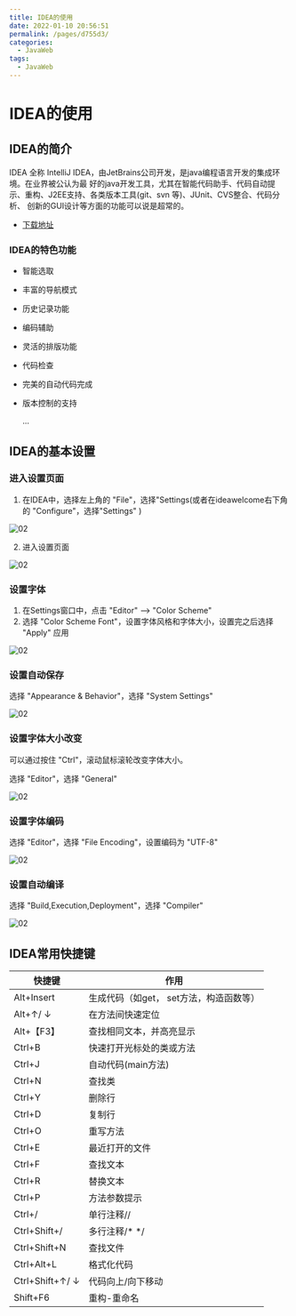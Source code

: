```yaml
---
title: IDEA的使用
date: 2022-01-10 20:56:51
permalink: /pages/d755d3/
categories:
  - JavaWeb
tags:
  - JavaWeb
---
```

# IDEA的使用

## IDEA的简介

IDEA 全称 IntelliJ IDEA，由JetBrains公司开发，是java编程语言开发的集成环境。在业界被公认为最
好的java开发工具，尤其在智能代码助手、代码自动提示、重构、J2EE支持、各类版本工具(git、svn
等)、JUnit、CVS整合、代码分析、 创新的GUI设计等方面的功能可以说是超常的。

- [下载地址](https://www.jetbrains.com/idea/)

### IDEA的特色功能

- 智能选取

- 丰富的导航模式

- 历史记录功能

- 编码辅助

- 灵活的排版功能

- 代码检查

- 完美的自动代码完成

- 版本控制的支持

  ...

## IDEA的基本设置

### 进入设置页面

1. 在IDEA中，选择左上角的 "File"，选择"Settings(或者在ideawelcome右下角的 "Configure"，选择"Settings" )

![02](https://cdn.jsdelivr.net/gh/xustudyxu/image-hosting@master/studynotes/Servlet/images/idea/02.png)

2. 进入设置页面

![02](https://cdn.jsdelivr.net/gh/xustudyxu/image-hosting@master/studynotes/Servlet/images/idea/03.png)

### 设置字体

1. 在Settings窗口中，点击 "Editor" —> "Color Scheme"
2. 选择 "Color Scheme Font"，设置字体风格和字体大小，设置完之后选择 "Apply" 应用

![02](https://cdn.jsdelivr.net/gh/xustudyxu/image-hosting@master/studynotes/Servlet/images/idea/04.png)

### 设置自动保存

选择 "Appearance & Behavior"，选择 "System Settings"

![02](https://cdn.jsdelivr.net/gh/xustudyxu/image-hosting@master/studynotes/Servlet/images/idea/05.png)

### 设置字体大小改变

可以通过按住 "Ctrl"，滚动鼠标滚轮改变字体大小。

选择 "Editor"，选择 "General"

![02](https://cdn.jsdelivr.net/gh/xustudyxu/image-hosting@master/studynotes/Servlet/images/idea/08.png)

### 设置字体编码

选择 "Editor"，选择 "File Encoding"，设置编码为 "UTF-8"

![02](https://cdn.jsdelivr.net/gh/xustudyxu/image-hosting@master/studynotes/Servlet/images/idea/06.png)

### 设置自动编译

 选择 "Build,Execution,Deployment"，选择 "Compiler"

![02](https://cdn.jsdelivr.net/gh/xustudyxu/image-hosting@master/studynotes/Servlet/images/idea/07.png)

## IDEA常用快捷键

| 快捷键          | 作用                                    |
| --------------- | --------------------------------------- |
| Alt+Insert      | 生成代码（如get， set方法，构造函数等） |
| Alt+↑/ ↓        | 在方法间快速定位                        |
| Alt+【F3】      | 查找相同文本，并高亮显示                |
| Ctrl+B          | 快速打开光标处的类或方法                |
| Ctrl+J          | 自动代码(main方法)                      |
| Ctrl+N          | 查找类                                  |
| Ctrl+Y          | 删除行                                  |
| Ctrl+D          | 复制行                                  |
| Ctrl+O          | 重写方法                                |
| Ctrl+E          | 最近打开的文件                          |
| Ctrl+F          | 查找文本                                |
| Ctrl+R          | 替换文本                                |
| Ctrl+P          | 方法参数提示                            |
| Ctrl+/          | 单行注释//                              |
| Ctrl+Shift+/    | 多行注释/* */                           |
| Ctrl+Shift+N    | 查找文件                                |
| Ctrl+Alt+L      | 格式化代码                              |
| Ctrl+Shift+↑/ ↓ | 代码向上/向下移动                       |
| Shift+F6        | 重构-重命名                             |

